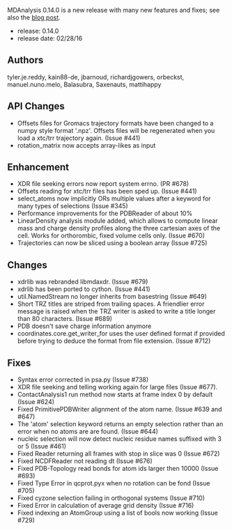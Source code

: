 MDAnalysis 0.14.0 is a new release with many new features and fixes; see also the [blog post](http://blog.mdanalysis.org).

* release: 0.14.0
* release date: 02/28/16 

## Authors
tyler.je.reddy, kain88-de, jbarnoud, richardjgowers, orbeckst, manuel.nuno.melo, Balasubra, Saxenauts, mattihappy

## API Changes

  * Offsets files for Gromacs trajectory formats have been changed to a numpy style format '.npz'. Offsets files will be regenerated when you load a    xtc/trr trajectory again. (Issue #441)
  * rotation_matrix now accepts array-likes as input

## Enhancement

  * XDR file seeking errors now report system errno. (PR #678)
  * Offsets reading for xtc/trr files has been sped up. (Issue #441)
  * select_atoms now implicitly ORs multiple values after a keyword for    many types of selections (Issue #345)
  * Performance improvements for the PDBReader of about 10%
  * LinearDensity analysis module added, which allows to compute linear mass    and charge density profiles along the three cartesian axes of the cell.    Works for orthorombic, fixed volume cells only. (Issue #670)
  * Trajectories can now be sliced using a boolean array (Issue #725)

## Changes

  * xdrlib was rebranded libmdaxdr. (Issue #679)
  * xdrlib has been ported to cython. (Issue #441)
  * util.NamedStream no longer inherits from basestring (Issue #649)
  * Short TRZ titles are striped from trailing spaces. A friendlier error    message is raised when the TRZ writer is asked to write a title longer    than 80 characters. (Issue #689)
  * PDB doesn't save charge information anymore
  * coordinates.core.get_writer_for uses the user defined format if provided     before trying to deduce the format from file extension. (Issue #712)

## Fixes
  * Syntax error corrected in psa.py (Issue #738)
  * XDR file seeking and telling working again for large files (Issue #677).
  * ContactAnalysis1 run method now starts at frame index 0 by default (Issue #624)
  * Fixed PrimitivePDBWriter alignment of the atom name. (Issue #639 and #647)
  * The 'atom' selection keyword returns an empty selection rather than an    error when no atoms are are found. (Issue #644)
  * nucleic selection will now detect nucleic residue names suffixed with 3 or 5    (Issue #461)
  * Fixed Reader returning all frames with stop in slice was 0 (Issue #672)
  * Fixed NCDFReader not reading dt (Issue #676)
  * Fixed PDB-Topology read bonds for atom ids larger then 10000 (Issue #693)
  * Fixed Type Error in qcprot.pyx when no rotation can be fond (Issue #705)
  * Fixed cyzone selection failing in orthogonal systems (Issue #710)
  * Fixed Error in calculation of average grid density (Issue #716)
  * Fixed indexing an AtomGroup using a list of bools now working (Issue #729)